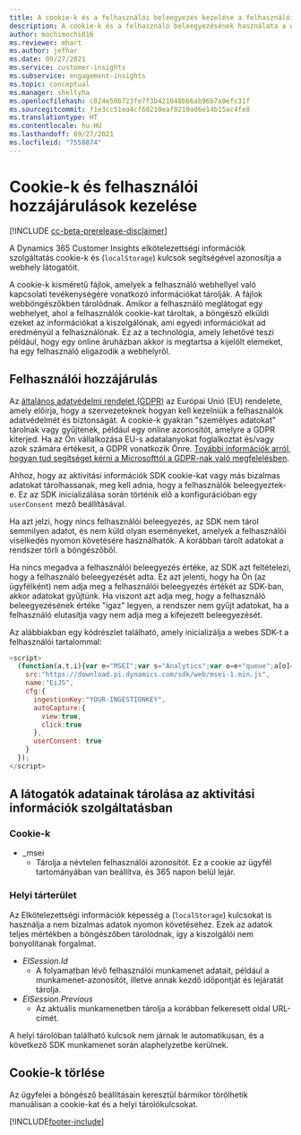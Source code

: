 ```yaml
---
title: A cookie-k és a felhasználói beleegyezés kezelése a felhasználói adatoknak a Dynamics 365 Customer Insights-ban való tárolására
description: A cookie-k és a felhasználó beleegyezésének használata a webhely látogatóinak azonosítására.
author: mochimochi016
ms.reviewer: mhart
ms.author: jefhar
ms.date: 09/27/2021
ms.service: customer-insights
ms.subservice: engagement-insights
ms.topic: conceptual
ms.manager: shellyha
ms.openlocfilehash: c824e50b723fe7f3b421048bb6ab96b7a9efc31f
ms.sourcegitcommit: f1e3cc51ea4cf68210eaf0210ad6e14b15ac4fe8
ms.translationtype: HT
ms.contentlocale: hu-HU
ms.lasthandoff: 09/27/2021
ms.locfileid: "7558874"
---
```

# <a name="manage-cookies-and-user-consent"></a>Cookie-k és felhasználói hozzájárulások kezelése

[!INCLUDE [cc-beta-prerelease-disclaimer](includes/cc-beta-prerelease-disclaimer.md)]

A Dynamics 365 Customer Insights elkötelezettségi információk szolgáltatás cookie-k és (`localStorage`) kulcsok segítségével azonosítja a webhely látogatóit.

A cookie-k kisméretű fájlok, amelyek a felhasználó webhellyel való kapcsolati tevékenységére vonatkozó információkat tárolják. A fájlok webböngészőkben tárolódnak. Amikor a felhasználó meglátogat egy webhelyet, ahol a felhasználók cookie-kat tároltak, a böngésző elküldi ezeket az információkat a kiszolgálónak, ami egyedi információkat ad eredményül a felhasználónak. Ez az a technológia, amely lehetővé teszi például, hogy egy online áruházban akkor is megtartsa a kijelölt elemeket, ha egy felhasználó eligazodik a webhelyről.

## <a name="user-consent"></a>Felhasználói hozzájárulás

Az [általános adatvédelmi rendelet (GDPR)](/dynamics365/get-started/gdpr/) az Európai Unió (EU) rendelete, amely előírja, hogy a szervezeteknek hogyan kell kezelniük a felhasználók adatvédelmét és biztonságát. A cookie-k gyakran "személyes adatokat" tárolnak vagy gyűjtenek, például egy online azonosítót, amelyre a GDPR kiterjed. Ha az Ön vállalkozása EU-s adatalanyokat foglalkoztat és/vagy azok számára értékesít, a GDPR vonatkozik Önre. [További információk arról, hogyan tud segítséget kérni a Microsofttól a GDPR-nak való megfelelésben](https://www.microsoft.com/trust-center/privacy/gdpr-faqs).

Ahhoz, hogy az aktivitási információk SDK cookie-kat vagy más bizalmas adatokat tárolhassanak, meg kell adnia, hogy a felhasználók beleegyeztek-e. Ez az SDK inicializálása során történik elő a konfigurációban egy `userConsent` mező beállításával.

Ha azt jelzi, hogy nincs felhasználói beleegyezés, az SDK nem tárol semmilyen adatot, és nem küld olyan eseményeket, amelyek a felhasználói viselkedés nyomon követésére használhatók. A korábban tárolt adatokat a rendszer törli a böngészőből.

Ha nincs megadva a felhasználói beleegyezés értéke, az SDK azt feltételezi, hogy a felhasználó beleegyezését adta. Ez azt jelenti, hogy ha Ön (az ügyfélként) nem adja meg a felhasználói beleegyezés értékét az SDK-ban, akkor adatokat gyűjtünk. Ha viszont azt adja meg, hogy a felhasználó beleegyezésének értéke "igaz" legyen, a rendszer nem gyűjt adatokat, ha a felhasználó elutasítja vagy nem adja meg a kifejezett beleegyezését.

Az alábbiakban egy kódrészlet található, amely inicializálja a webes SDK-t a felhasználói tartalommal:
```js
<script>
  (function(a,t,i){var e="MSEI";var s="Analytics";var o=e+"queue";a[o]=a[o]||[];var r=a[e]||function(n){var t={};t[s]={};function e(e){while(e.length){var r=e.pop();t[s][r]=function(e){return function(){a[o].push([e,n,arguments])}}(r)}}var r="track";var i="set";e([r+"Event",r+"View",r+"Action",i+"Property",i+"User","initialize","teardown"]);return t}(i.name);var n=i.name;if(!a[e]){a[n]=r[s];a[o].push(["new",n]);setTimeout(function(){var e="script";var r=t.createElement(e);r.async=1;r.src=i.src;var n=t.getElementsByTagName(e)[0];n.parentNode.insertBefore(r,n)},1)}else{a[n]=new r[s]}if(i.user){a[n].setUser(i.user)}if(i.props){for(var c in i.props){a[n].setProperty(c,i.props[c])}}a[n].initialize(i.cfg)})(window,document,{
    src:"https://download.pi.dynamics.com/sdk/web/msei-1.min.js",
    name:"EiJS",
    cfg:{
      ingestionKey:"YOUR-INGESTIONKEY",
      autoCapture:{
        view:true,
        click:true
      },
      userConsent: true
    }
  });
</script>
```

## <a name="visitor-data-storage-in-engagement-insights-capability"></a>A látogatók adatainak tárolása az aktivitási információk szolgáltatásban

### <a name="cookies"></a>Cookie-k

- _msei
    - Tárolja a névtelen felhasználói azonosítót. Ez a cookie az ügyfél tartományában van beállítva, és 365 napon belül lejár.

### <a name="local-storage"></a>Helyi tárterület

Az Elkötelezettségi információk képesség a (`localStorage`) kulcsokat is használja a nem bizalmas adatok nyomon követéséhez. Ezek az adatok teljes mértékben a böngészőben tárolódnak, így a kiszolgálói nem bonyolítanak forgalmat.

- *EISession.Id*
    - A folyamatban lévő felhasználói munkamenet adatait, például a munkamenet-azonosítót, illetve annak kezdő időpontját és lejáratát tárolja.
- *EISession.Previous*
    - Az aktuális munkamenetben tárolja a korábban felkeresett oldal URL-címét.

A helyi tárolóban található kulcsok nem járnak le automatikusan, és a következő SDK munkamenet során alaphelyzetbe kerülnek.

## <a name="deleting-cookies"></a>Cookie-k törlése

Az ügyfelei a böngésző beállításain keresztül bármikor törölhetik manuálisan a cookie-kat és a helyi tárolókulcsokat.


[!INCLUDE[footer-include](../includes/footer-banner.md)]

